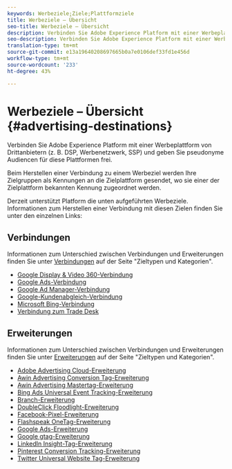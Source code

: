 ```yaml
---
keywords: Werbeziele;Ziele;Plattformziele
title: Werbeziele – Übersicht
seo-title: Werbeziele – Übersicht
description: Verbinden Sie Adobe Experience Platform mit einer Werbeplattform von Drittanbietern (z. B. DSP, Werbenetzwerk, SSP) und geben Sie pseudonyme Audiencen für diese Plattformen frei.
seo-description: Verbinden Sie Adobe Experience Platform mit einer Werbeplattform von Drittanbietern (z. B. DSP, Werbenetzwerk, SSP) und geben Sie pseudonyme Audiencen für diese Plattformen frei.
translation-type: tm+mt
source-git-commit: e13a19640208697665b0a7e0106def33fd1e456d
workflow-type: tm+mt
source-wordcount: '233'
ht-degree: 43%

---
```



# Werbeziele – Übersicht {#advertising-destinations}

Verbinden Sie Adobe Experience Platform mit einer Werbeplattform von Drittanbietern (z. B. DSP, Werbenetzwerk, SSP) und geben Sie pseudonyme Audiencen für diese Plattformen frei.

Beim Herstellen einer Verbindung zu einem Werbeziel werden Ihre Zielgruppen als Kennungen an die Zielplattform gesendet, wo sie einer der Zielplattform bekannten Kennung zugeordnet werden.

Derzeit unterstützt Platform die unten aufgeführten Werbeziele. Informationen zum Herstellen einer Verbindung mit diesen Zielen finden Sie unter den einzelnen Links:

## Verbindungen

Informationen zum Unterschied zwischen Verbindungen und Erweiterungen finden Sie unter [Verbindungen](../../destination-types.md#connections) auf der Seite &quot;Zieltypen und Kategorien&quot;.

- [Google Display &amp; Video 360-Verbindung](./google-dv360.md)
- [Google Ads-Verbindung](./google-ads-destination.md)
- [Google Ad Manager-Verbindung](./google-ad-manager.md)
- [Google-Kundenabgleich-Verbindung](./google-customer-match.md)
- [Microsoft Bing-Verbindung](./bing.md)
- [Verbindung zum Trade Desk](./tradedesk.md)

## Erweiterungen

Informationen zum Unterschied zwischen Verbindungen und Erweiterungen finden Sie unter [Erweiterungen](../../destination-types.md#extensions) auf der Seite &quot;Zieltypen und Kategorien&quot;.

- [Adobe Advertising Cloud-Erweiterung](./adobe-advertising-cloud.md)
- [Awin Advertising Conversion Tag-Erweiterung](./awin-conversiontag.md)
- [Awin Advertising Mastertag-Erweiterung](./awin-mastertag.md)
- [Bing Ads Universal Event Tracking-Erweiterung](./bing-ads.md)
- [Branch-Erweiterung](./branch.md)
- [DoubleClick Floodlight-Erweiterung](./doubleclick-floodlight.md)
- [Facebook-Pixel-Erweiterung](./facebook-pixel.md)
- [Flashspeak OneTag-Erweiterung](./flashtalking.md)
- [Google Ads-Erweiterung](./google-ads-extension.md)
- [Google gtag-Erweiterung](./gtag-advertising.md)
- [LinkedIn Insight-Tag-Erweiterung](./linkedin.md)
- [Pinterest Conversion Tracking-Erweiterung](./pinterest.md)
- [Twitter Universal Website Tag-Erweiterung](./twitter-uwt.md)